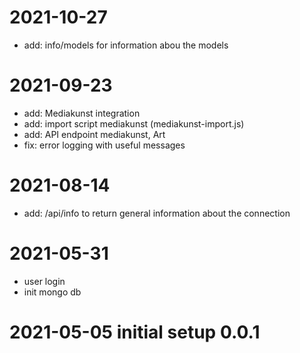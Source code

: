 
# 2021-10-27
- add: info/models for information abou the models

# 2021-09-23
- add: Mediakunst integration
- add: import script mediakunst (mediakunst-import.js)
- add: API endpoint mediakunst, Art  
- fix: error logging with useful messages

# 2021-08-14
- add: /api/info to return general information about the connection

# 2021-05-31 
- user login
- init mongo db

# 2021-05-05 initial setup 0.0.1
